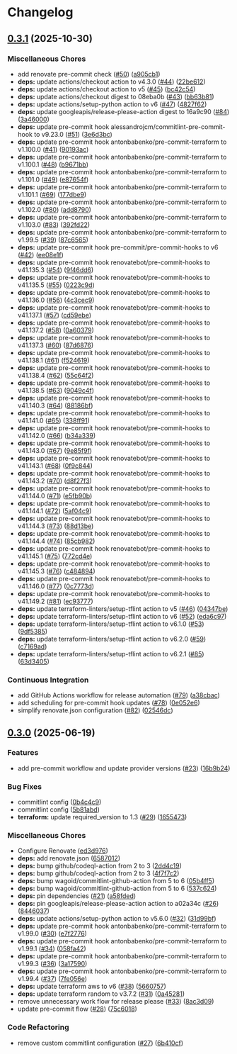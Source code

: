 # Changelog

## [0.3.1](https://github.com/opzkit/terraform-aws-rds-instance-mysql/compare/v0.3.0...v0.3.1) (2025-10-30)


### Miscellaneous Chores

* add renovate pre-commit check ([#50](https://github.com/opzkit/terraform-aws-rds-instance-mysql/issues/50)) ([a905cb1](https://github.com/opzkit/terraform-aws-rds-instance-mysql/commit/a905cb168b45334882991425687cd7cdc8ec77f7))
* **deps:** update actions/checkout action to v4.3.0 ([#44](https://github.com/opzkit/terraform-aws-rds-instance-mysql/issues/44)) ([22be612](https://github.com/opzkit/terraform-aws-rds-instance-mysql/commit/22be612425334c43cc30db5a47b6a76515c75126))
* **deps:** update actions/checkout action to v5 ([#45](https://github.com/opzkit/terraform-aws-rds-instance-mysql/issues/45)) ([bc42c54](https://github.com/opzkit/terraform-aws-rds-instance-mysql/commit/bc42c540e67bc83222ed096cd1e83a29b317e4ac))
* **deps:** update actions/checkout digest to 08eba0b ([#43](https://github.com/opzkit/terraform-aws-rds-instance-mysql/issues/43)) ([bb63b81](https://github.com/opzkit/terraform-aws-rds-instance-mysql/commit/bb63b81c5f7d2dd686753d26b07e3006bcf575ec))
* **deps:** update actions/setup-python action to v6 ([#47](https://github.com/opzkit/terraform-aws-rds-instance-mysql/issues/47)) ([4827f62](https://github.com/opzkit/terraform-aws-rds-instance-mysql/commit/4827f6273fd9be0d10f6312f6c1fbc1e4d39f4a5))
* **deps:** update googleapis/release-please-action digest to 16a9c90 ([#84](https://github.com/opzkit/terraform-aws-rds-instance-mysql/issues/84)) ([3a46000](https://github.com/opzkit/terraform-aws-rds-instance-mysql/commit/3a46000783d3f4e8421d8589285eeefc52f59fe9))
* **deps:** update pre-commit hook alessandrojcm/commitlint-pre-commit-hook to v9.23.0 ([#51](https://github.com/opzkit/terraform-aws-rds-instance-mysql/issues/51)) ([3e6d3bc](https://github.com/opzkit/terraform-aws-rds-instance-mysql/commit/3e6d3bc8664befb11a418f30348d403fd17b44b7))
* **deps:** update pre-commit hook antonbabenko/pre-commit-terraform to v1.100.0 ([#41](https://github.com/opzkit/terraform-aws-rds-instance-mysql/issues/41)) ([90193ac](https://github.com/opzkit/terraform-aws-rds-instance-mysql/commit/90193acc2bf5a0b072684b603cef2db813161e4a))
* **deps:** update pre-commit hook antonbabenko/pre-commit-terraform to v1.100.1 ([#48](https://github.com/opzkit/terraform-aws-rds-instance-mysql/issues/48)) ([b9671bb](https://github.com/opzkit/terraform-aws-rds-instance-mysql/commit/b9671bb544aceb83d7f2b9be543f8f6cbe1693ed))
* **deps:** update pre-commit hook antonbabenko/pre-commit-terraform to v1.101.0 ([#49](https://github.com/opzkit/terraform-aws-rds-instance-mysql/issues/49)) ([e87654f](https://github.com/opzkit/terraform-aws-rds-instance-mysql/commit/e87654f499b837624cdb4b0d83faa646b331c7e6))
* **deps:** update pre-commit hook antonbabenko/pre-commit-terraform to v1.101.1 ([#69](https://github.com/opzkit/terraform-aws-rds-instance-mysql/issues/69)) ([177dbe9](https://github.com/opzkit/terraform-aws-rds-instance-mysql/commit/177dbe93ce02d6e2946319472ba9a09f16c12245))
* **deps:** update pre-commit hook antonbabenko/pre-commit-terraform to v1.102.0 ([#80](https://github.com/opzkit/terraform-aws-rds-instance-mysql/issues/80)) ([add8790](https://github.com/opzkit/terraform-aws-rds-instance-mysql/commit/add87906c06d613b2a53f8ca52897ab48e35c08d))
* **deps:** update pre-commit hook antonbabenko/pre-commit-terraform to v1.103.0 ([#83](https://github.com/opzkit/terraform-aws-rds-instance-mysql/issues/83)) ([392fd22](https://github.com/opzkit/terraform-aws-rds-instance-mysql/commit/392fd22eb9bf9032ca7e5122ec81643a448a3e59))
* **deps:** update pre-commit hook antonbabenko/pre-commit-terraform to v1.99.5 ([#39](https://github.com/opzkit/terraform-aws-rds-instance-mysql/issues/39)) ([87c6565](https://github.com/opzkit/terraform-aws-rds-instance-mysql/commit/87c65653a293e483d6c1edf46307ed1bff3e255f))
* **deps:** update pre-commit hook pre-commit/pre-commit-hooks to v6 ([#42](https://github.com/opzkit/terraform-aws-rds-instance-mysql/issues/42)) ([ee08e1f](https://github.com/opzkit/terraform-aws-rds-instance-mysql/commit/ee08e1fed614d9bf303bcc12c58b12a81a6e567e))
* **deps:** update pre-commit hook renovatebot/pre-commit-hooks to v41.135.3 ([#54](https://github.com/opzkit/terraform-aws-rds-instance-mysql/issues/54)) ([9f46dd6](https://github.com/opzkit/terraform-aws-rds-instance-mysql/commit/9f46dd6c6a1c680f5745c9faa977b7ddd3030f91))
* **deps:** update pre-commit hook renovatebot/pre-commit-hooks to v41.135.5 ([#55](https://github.com/opzkit/terraform-aws-rds-instance-mysql/issues/55)) ([0223c9d](https://github.com/opzkit/terraform-aws-rds-instance-mysql/commit/0223c9dfd29499af7f255106383f894a14e55151))
* **deps:** update pre-commit hook renovatebot/pre-commit-hooks to v41.136.0 ([#56](https://github.com/opzkit/terraform-aws-rds-instance-mysql/issues/56)) ([4c3cec9](https://github.com/opzkit/terraform-aws-rds-instance-mysql/commit/4c3cec981ae3240d83b7a55d4b6eb1a71f7a1c50))
* **deps:** update pre-commit hook renovatebot/pre-commit-hooks to v41.137.1 ([#57](https://github.com/opzkit/terraform-aws-rds-instance-mysql/issues/57)) ([cd59ebe](https://github.com/opzkit/terraform-aws-rds-instance-mysql/commit/cd59ebe1689c043dc7c8318d26c87d4565842480))
* **deps:** update pre-commit hook renovatebot/pre-commit-hooks to v41.137.2 ([#58](https://github.com/opzkit/terraform-aws-rds-instance-mysql/issues/58)) ([0a60379](https://github.com/opzkit/terraform-aws-rds-instance-mysql/commit/0a6037917ca7998839119631585261ff9b361b17))
* **deps:** update pre-commit hook renovatebot/pre-commit-hooks to v41.137.3 ([#60](https://github.com/opzkit/terraform-aws-rds-instance-mysql/issues/60)) ([87d6876](https://github.com/opzkit/terraform-aws-rds-instance-mysql/commit/87d6876c9392067bbc43142c4ce6edc7d15f6c1b))
* **deps:** update pre-commit hook renovatebot/pre-commit-hooks to v41.138.1 ([#61](https://github.com/opzkit/terraform-aws-rds-instance-mysql/issues/61)) ([f524619](https://github.com/opzkit/terraform-aws-rds-instance-mysql/commit/f524619d2ec9e834c80ff233d43cc544d0fba769))
* **deps:** update pre-commit hook renovatebot/pre-commit-hooks to v41.138.4 ([#62](https://github.com/opzkit/terraform-aws-rds-instance-mysql/issues/62)) ([55c64f2](https://github.com/opzkit/terraform-aws-rds-instance-mysql/commit/55c64f20e86c957d636cc1180a2d83dc2bb9f1bd))
* **deps:** update pre-commit hook renovatebot/pre-commit-hooks to v41.138.5 ([#63](https://github.com/opzkit/terraform-aws-rds-instance-mysql/issues/63)) ([9049c4f](https://github.com/opzkit/terraform-aws-rds-instance-mysql/commit/9049c4fec40550025bab6f3ac9ebfb2915704b22))
* **deps:** update pre-commit hook renovatebot/pre-commit-hooks to v41.140.3 ([#64](https://github.com/opzkit/terraform-aws-rds-instance-mysql/issues/64)) ([88186bf](https://github.com/opzkit/terraform-aws-rds-instance-mysql/commit/88186bf4590f78f40904e24dfd82de5022bf3a23))
* **deps:** update pre-commit hook renovatebot/pre-commit-hooks to v41.141.0 ([#65](https://github.com/opzkit/terraform-aws-rds-instance-mysql/issues/65)) ([338ff91](https://github.com/opzkit/terraform-aws-rds-instance-mysql/commit/338ff916c44da63937834daa616395e656a4df59))
* **deps:** update pre-commit hook renovatebot/pre-commit-hooks to v41.142.0 ([#66](https://github.com/opzkit/terraform-aws-rds-instance-mysql/issues/66)) ([b34a339](https://github.com/opzkit/terraform-aws-rds-instance-mysql/commit/b34a339ba42fe86dc6f07e90d4f7753a7dcbcf7f))
* **deps:** update pre-commit hook renovatebot/pre-commit-hooks to v41.143.0 ([#67](https://github.com/opzkit/terraform-aws-rds-instance-mysql/issues/67)) ([9e85f9f](https://github.com/opzkit/terraform-aws-rds-instance-mysql/commit/9e85f9f507b176290cdc87cfd8ff9a462bf04fb5))
* **deps:** update pre-commit hook renovatebot/pre-commit-hooks to v41.143.1 ([#68](https://github.com/opzkit/terraform-aws-rds-instance-mysql/issues/68)) ([0f9c844](https://github.com/opzkit/terraform-aws-rds-instance-mysql/commit/0f9c8445b181159d44911039bc1242c0e7883f60))
* **deps:** update pre-commit hook renovatebot/pre-commit-hooks to v41.143.2 ([#70](https://github.com/opzkit/terraform-aws-rds-instance-mysql/issues/70)) ([d8f27f3](https://github.com/opzkit/terraform-aws-rds-instance-mysql/commit/d8f27f33386aa4527669760422a84c22f0bc170b))
* **deps:** update pre-commit hook renovatebot/pre-commit-hooks to v41.144.0 ([#71](https://github.com/opzkit/terraform-aws-rds-instance-mysql/issues/71)) ([e5fb90b](https://github.com/opzkit/terraform-aws-rds-instance-mysql/commit/e5fb90b8be339da12be37f3a3a08ab47112b4b6a))
* **deps:** update pre-commit hook renovatebot/pre-commit-hooks to v41.144.1 ([#72](https://github.com/opzkit/terraform-aws-rds-instance-mysql/issues/72)) ([5af04c9](https://github.com/opzkit/terraform-aws-rds-instance-mysql/commit/5af04c99be76086d83d0e507ff847b6e198f8631))
* **deps:** update pre-commit hook renovatebot/pre-commit-hooks to v41.144.3 ([#73](https://github.com/opzkit/terraform-aws-rds-instance-mysql/issues/73)) ([88d13be](https://github.com/opzkit/terraform-aws-rds-instance-mysql/commit/88d13be70522550142cc5270658999d75ec00578))
* **deps:** update pre-commit hook renovatebot/pre-commit-hooks to v41.144.4 ([#74](https://github.com/opzkit/terraform-aws-rds-instance-mysql/issues/74)) ([85cb982](https://github.com/opzkit/terraform-aws-rds-instance-mysql/commit/85cb982f5b6492878cffdbd0fb665a61ce2b85cb))
* **deps:** update pre-commit hook renovatebot/pre-commit-hooks to v41.145.1 ([#75](https://github.com/opzkit/terraform-aws-rds-instance-mysql/issues/75)) ([772cd4e](https://github.com/opzkit/terraform-aws-rds-instance-mysql/commit/772cd4e33ba7a72823463cdfbbbe6586e93d981c))
* **deps:** update pre-commit hook renovatebot/pre-commit-hooks to v41.145.3 ([#76](https://github.com/opzkit/terraform-aws-rds-instance-mysql/issues/76)) ([c484894](https://github.com/opzkit/terraform-aws-rds-instance-mysql/commit/c484894f4ba01caad4030bc3574d0b3878c7849b))
* **deps:** update pre-commit hook renovatebot/pre-commit-hooks to v41.146.0 ([#77](https://github.com/opzkit/terraform-aws-rds-instance-mysql/issues/77)) ([0c7773d](https://github.com/opzkit/terraform-aws-rds-instance-mysql/commit/0c7773d1a8a80880a1ec9869088c2dc34568ff6e))
* **deps:** update pre-commit hook renovatebot/pre-commit-hooks to v41.149.2 ([#81](https://github.com/opzkit/terraform-aws-rds-instance-mysql/issues/81)) ([ec93777](https://github.com/opzkit/terraform-aws-rds-instance-mysql/commit/ec937772ba66190cb814e1086ade2088cecf6674))
* **deps:** update terraform-linters/setup-tflint action to v5 ([#46](https://github.com/opzkit/terraform-aws-rds-instance-mysql/issues/46)) ([04347be](https://github.com/opzkit/terraform-aws-rds-instance-mysql/commit/04347bec3e95696f8b008b64610c9f1b801189bf))
* **deps:** update terraform-linters/setup-tflint action to v6 ([#52](https://github.com/opzkit/terraform-aws-rds-instance-mysql/issues/52)) ([eda6c97](https://github.com/opzkit/terraform-aws-rds-instance-mysql/commit/eda6c977548b4f037f3deff301a72c3b8cda67b7))
* **deps:** update terraform-linters/setup-tflint action to v6.1.0 ([#53](https://github.com/opzkit/terraform-aws-rds-instance-mysql/issues/53)) ([9df5385](https://github.com/opzkit/terraform-aws-rds-instance-mysql/commit/9df5385dabf724bad8f961403cf7c3b8b2bb3363))
* **deps:** update terraform-linters/setup-tflint action to v6.2.0 ([#59](https://github.com/opzkit/terraform-aws-rds-instance-mysql/issues/59)) ([c7169ad](https://github.com/opzkit/terraform-aws-rds-instance-mysql/commit/c7169ade4bb75970b30f56f847aa55b3ec357495))
* **deps:** update terraform-linters/setup-tflint action to v6.2.1 ([#85](https://github.com/opzkit/terraform-aws-rds-instance-mysql/issues/85)) ([63d3405](https://github.com/opzkit/terraform-aws-rds-instance-mysql/commit/63d3405967a5368514b3bcba0f0161bfcc4edbb7))


### Continuous Integration

* add GitHub Actions workflow for release automation ([#79](https://github.com/opzkit/terraform-aws-rds-instance-mysql/issues/79)) ([a38cbac](https://github.com/opzkit/terraform-aws-rds-instance-mysql/commit/a38cbac07f6ff333a5138dd018ab8606868b87a8))
* add scheduling for pre-commit hook updates ([#78](https://github.com/opzkit/terraform-aws-rds-instance-mysql/issues/78)) ([0e052e6](https://github.com/opzkit/terraform-aws-rds-instance-mysql/commit/0e052e6033b426b2153c04aa3f347bf5afe7e22c))
* simplify renovate.json configuration ([#82](https://github.com/opzkit/terraform-aws-rds-instance-mysql/issues/82)) ([02546dc](https://github.com/opzkit/terraform-aws-rds-instance-mysql/commit/02546dc30a70cbc79ff7fc3a081724b9d759b2d4))

## [0.3.0](https://github.com/opzkit/terraform-aws-rds-instance-mysql/compare/v0.2.1...v0.3.0) (2025-06-19)


### Features

* add pre-commit workflow and update provider versions ([#23](https://github.com/opzkit/terraform-aws-rds-instance-mysql/issues/23)) ([16b9b24](https://github.com/opzkit/terraform-aws-rds-instance-mysql/commit/16b9b24d9f4a1b4d26fd027b6c615d9a717c8195))


### Bug Fixes

* commitlint config ([0b4c4c9](https://github.com/opzkit/terraform-aws-rds-instance-mysql/commit/0b4c4c9d43bea21bf208089a93f6431254eca7c3))
* commitlint config ([5b81abd](https://github.com/opzkit/terraform-aws-rds-instance-mysql/commit/5b81abdfbb9d1a19eaa359521a58ba67d6f942e8))
* **terraform:** update required_version to 1.3 ([#29](https://github.com/opzkit/terraform-aws-rds-instance-mysql/issues/29)) ([1655473](https://github.com/opzkit/terraform-aws-rds-instance-mysql/commit/1655473ba5482f3b6c27b452b5629b481b34de9c))


### Miscellaneous Chores

* Configure Renovate ([ed3d976](https://github.com/opzkit/terraform-aws-rds-instance-mysql/commit/ed3d9765bb279a4315930b4d77ec3f7a2303b707))
* **deps:** add renovate.json ([6587012](https://github.com/opzkit/terraform-aws-rds-instance-mysql/commit/6587012af8bf176cb2a41f3494b0918efa18f015))
* **deps:** bump github/codeql-action from 2 to 3 ([2dd4c19](https://github.com/opzkit/terraform-aws-rds-instance-mysql/commit/2dd4c198f1f538aae002ba0a36642634996fe2ee))
* **deps:** bump github/codeql-action from 2 to 3 ([4f7f7c2](https://github.com/opzkit/terraform-aws-rds-instance-mysql/commit/4f7f7c230bd39385b7049e1c6eaddceae009f080))
* **deps:** bump wagoid/commitlint-github-action from 5 to 6 ([05b4ff5](https://github.com/opzkit/terraform-aws-rds-instance-mysql/commit/05b4ff50979827829e3b7ebb70f8c770b0dd3b6f))
* **deps:** bump wagoid/commitlint-github-action from 5 to 6 ([537c624](https://github.com/opzkit/terraform-aws-rds-instance-mysql/commit/537c624e10e6c25813f552c5e6c75824fd186c9b))
* **deps:** pin dependencies ([#21](https://github.com/opzkit/terraform-aws-rds-instance-mysql/issues/21)) ([a58fded](https://github.com/opzkit/terraform-aws-rds-instance-mysql/commit/a58fded9b9c0be9a52bbb226f0e2dfb8e954224b))
* **deps:** pin googleapis/release-please-action action to a02a34c ([#26](https://github.com/opzkit/terraform-aws-rds-instance-mysql/issues/26)) ([8446037](https://github.com/opzkit/terraform-aws-rds-instance-mysql/commit/844603753a14b57faf2aa3cb31836cab42ded2d8))
* **deps:** update actions/setup-python action to v5.6.0 ([#32](https://github.com/opzkit/terraform-aws-rds-instance-mysql/issues/32)) ([31d99bf](https://github.com/opzkit/terraform-aws-rds-instance-mysql/commit/31d99bfcc823e693997785130a4a161bf0d0eeac))
* **deps:** update pre-commit hook antonbabenko/pre-commit-terraform to v1.99.0 ([#30](https://github.com/opzkit/terraform-aws-rds-instance-mysql/issues/30)) ([e7f2776](https://github.com/opzkit/terraform-aws-rds-instance-mysql/commit/e7f27765c299b6f042d632524be414d1bea1cb33))
* **deps:** update pre-commit hook antonbabenko/pre-commit-terraform to v1.99.1 ([#34](https://github.com/opzkit/terraform-aws-rds-instance-mysql/issues/34)) ([058fa42](https://github.com/opzkit/terraform-aws-rds-instance-mysql/commit/058fa421912d553eeb56bd972c28f2eff4409417))
* **deps:** update pre-commit hook antonbabenko/pre-commit-terraform to v1.99.3 ([#36](https://github.com/opzkit/terraform-aws-rds-instance-mysql/issues/36)) ([3a17590](https://github.com/opzkit/terraform-aws-rds-instance-mysql/commit/3a175901bdf9a538ca00bd9335e83fc6b71e16ce))
* **deps:** update pre-commit hook antonbabenko/pre-commit-terraform to v1.99.4 ([#37](https://github.com/opzkit/terraform-aws-rds-instance-mysql/issues/37)) ([7fe056e](https://github.com/opzkit/terraform-aws-rds-instance-mysql/commit/7fe056eaa787a1c6738b94289f7e23118bc15663))
* **deps:** update terraform aws to v6 ([#38](https://github.com/opzkit/terraform-aws-rds-instance-mysql/issues/38)) ([5660757](https://github.com/opzkit/terraform-aws-rds-instance-mysql/commit/56607574a4d5302098e2498ba599a03873cdc94d))
* **deps:** update terraform random to v3.7.2 ([#31](https://github.com/opzkit/terraform-aws-rds-instance-mysql/issues/31)) ([0a45281](https://github.com/opzkit/terraform-aws-rds-instance-mysql/commit/0a4528141163e1d46e7f467fca1890c101d1436d))
* remove unnecessary work flow for release please ([#33](https://github.com/opzkit/terraform-aws-rds-instance-mysql/issues/33)) ([8ac3d09](https://github.com/opzkit/terraform-aws-rds-instance-mysql/commit/8ac3d09ab7e475b02a8307933f17416a9a5fefa5))
* update pre-commit flow ([#28](https://github.com/opzkit/terraform-aws-rds-instance-mysql/issues/28)) ([75c6018](https://github.com/opzkit/terraform-aws-rds-instance-mysql/commit/75c60187fea889c23cd2d51a5dc6c78f5c3a116a))


### Code Refactoring

* remove custom commitlint configuration ([#27](https://github.com/opzkit/terraform-aws-rds-instance-mysql/issues/27)) ([6b410cf](https://github.com/opzkit/terraform-aws-rds-instance-mysql/commit/6b410cfb391795c84ceff8bee1a6b833a9212392))
